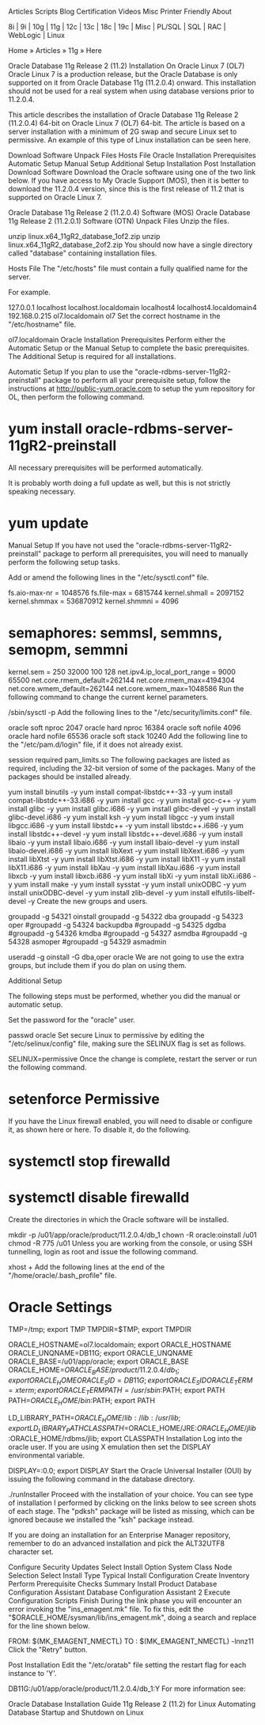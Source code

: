 
Articles
Scripts
Blog
Certification
Videos
Misc
Printer Friendly
About

 
    
8i | 9i | 10g | 11g | 12c | 13c | 18c | 19c | Misc | PL/SQL | SQL | RAC | WebLogic | Linux

Home » Articles » 11g » Here

Oracle Database 11g Release 2 (11.2) Installation On Oracle Linux 7 (OL7)
Oracle Linux 7 is a production release, but the Oracle Database is only supported on it from Oracle Database 11g (11.2.0.4) onward. This installation should not be used for a real system when using database versions prior to 11.2.0.4.

This article describes the installation of Oracle Database 11g Release 2 (11.2.0.4) 64-bit on Oracle Linux 7 (OL7) 64-bit. The article is based on a server installation with a minimum of 2G swap and secure Linux set to permissive. An example of this type of Linux installation can be seen here.

Download Software
Unpack Files
Hosts File
Oracle Installation Prerequisites
Automatic Setup
Manual Setup
Additional Setup
Installation
Post Installation
Download Software
Download the Oracle software using one of the two link below. If you have access to My Oracle Support (MOS), then it is better to download the 11.2.0.4 version, since this is the first release of 11.2 that is supported on Oracle Linux 7.

Oracle Database 11g Release 2 (11.2.0.4) Software (MOS)
Oracle Database 11g Release 2 (11.2.0.1) Software (OTN)
Unpack Files
Unzip the files.

unzip linux.x64_11gR2_database_1of2.zip
unzip linux.x64_11gR2_database_2of2.zip
You should now have a single directory called "database" containing installation files.

Hosts File
The "/etc/hosts" file must contain a fully qualified name for the server.

<IP-address>  <fully-qualified-machine-name>  <machine-name>
For example.

127.0.0.1       localhost localhost.localdomain localhost4 localhost4.localdomain4
192.168.0.215   ol7.localdomain  ol7
Set the correct hostname in the "/etc/hostname" file.

ol7.localdomain
Oracle Installation Prerequisites
Perform either the Automatic Setup or the Manual Setup to complete the basic prerequisites. The Additional Setup is required for all installations.

Automatic Setup
If you plan to use the "oracle-rdbms-server-11gR2-preinstall" package to perform all your prerequisite setup, follow the instructions at http://public-yum.oracle.com to setup the yum repository for OL, then perform the following command.

# yum install oracle-rdbms-server-11gR2-preinstall
All necessary prerequisites will be performed automatically.

It is probably worth doing a full update as well, but this is not strictly speaking necessary.

# yum update
Manual Setup
If you have not used the "oracle-rdbms-server-11gR2-preinstall" package to perform all prerequisites, you will need to manually perform the following setup tasks.

Add or amend the following lines in the "/etc/sysctl.conf" file.

fs.aio-max-nr = 1048576
fs.file-max = 6815744
kernel.shmall = 2097152
kernel.shmmax = 536870912
kernel.shmmni = 4096
# semaphores: semmsl, semmns, semopm, semmni
kernel.sem = 250 32000 100 128
net.ipv4.ip_local_port_range = 9000 65500
net.core.rmem_default=262144
net.core.rmem_max=4194304
net.core.wmem_default=262144
net.core.wmem_max=1048586
Run the following command to change the current kernel parameters.

/sbin/sysctl -p
Add the following lines to the "/etc/security/limits.conf" file.

oracle              soft    nproc   2047
oracle              hard    nproc   16384
oracle              soft    nofile  4096
oracle              hard    nofile  65536
oracle              soft    stack   10240
Add the following line to the "/etc/pam.d/login" file, if it does not already exist.

session    required     pam_limits.so
The following packages are listed as required, including the 32-bit version of some of the packages. Many of the packages should be installed already.

yum install binutils -y
yum install compat-libstdc++-33 -y
yum install compat-libstdc++-33.i686 -y
yum install gcc -y
yum install gcc-c++ -y
yum install glibc -y
yum install glibc.i686 -y
yum install glibc-devel -y
yum install glibc-devel.i686 -y
yum install ksh -y
yum install libgcc -y
yum install libgcc.i686 -y
yum install libstdc++ -y
yum install libstdc++.i686 -y
yum install libstdc++-devel -y
yum install libstdc++-devel.i686 -y
yum install libaio -y
yum install libaio.i686 -y
yum install libaio-devel -y
yum install libaio-devel.i686 -y
yum install libXext -y
yum install libXext.i686 -y
yum install libXtst -y
yum install libXtst.i686 -y
yum install libX11 -y
yum install libX11.i686 -y
yum install libXau -y
yum install libXau.i686 -y
yum install libxcb -y
yum install libxcb.i686 -y
yum install libXi -y
yum install libXi.i686 -y
yum install make -y
yum install sysstat -y
yum install unixODBC -y
yum install unixODBC-devel -y
yum install zlib-devel -y
yum install elfutils-libelf-devel -y
Create the new groups and users.

groupadd -g 54321 oinstall
groupadd -g 54322 dba
groupadd -g 54323 oper
#groupadd -g 54324 backupdba
#groupadd -g 54325 dgdba
#groupadd -g 54326 kmdba
#groupadd -g 54327 asmdba
#groupadd -g 54328 asmoper
#groupadd -g 54329 asmadmin

useradd -g oinstall -G dba,oper oracle
 We are not going to use the extra groups, but include them if you do plan on using them.

Additional Setup

 
The following steps must be performed, whether you did the manual or automatic setup.

Set the password for the "oracle" user.

passwd oracle
Set secure Linux to permissive by editing the "/etc/selinux/config" file, making sure the SELINUX flag is set as follows.

SELINUX=permissive
Once the change is complete, restart the server or run the following command.

# setenforce Permissive
If you have the Linux firewall enabled, you will need to disable or configure it, as shown here or here. To disable it, do the following.

# systemctl stop firewalld
# systemctl disable firewalld
Create the directories in which the Oracle software will be installed.

mkdir -p /u01/app/oracle/product/11.2.0.4/db_1
chown -R oracle:oinstall /u01
chmod -R 775 /u01
Unless you are working from the console, or using SSH tunnelling, login as root and issue the following command.

xhost +<machine-name>
Add the following lines at the end of the "/home/oracle/.bash_profile" file.

# Oracle Settings
TMP=/tmp; export TMP
TMPDIR=$TMP; export TMPDIR

ORACLE_HOSTNAME=ol7.localdomain; export ORACLE_HOSTNAME
ORACLE_UNQNAME=DB11G; export ORACLE_UNQNAME
ORACLE_BASE=/u01/app/oracle; export ORACLE_BASE
ORACLE_HOME=$ORACLE_BASE/product/11.2.0.4/db_1; export ORACLE_HOME
ORACLE_SID=DB11G; export ORACLE_SID
ORACLE_TERM=xterm; export ORACLE_TERM
PATH=/usr/sbin:$PATH; export PATH
PATH=$ORACLE_HOME/bin:$PATH; export PATH

LD_LIBRARY_PATH=$ORACLE_HOME/lib:/lib:/usr/lib; export LD_LIBRARY_PATH
CLASSPATH=$ORACLE_HOME/JRE:$ORACLE_HOME/jlib:$ORACLE_HOME/rdbms/jlib; export CLASSPATH
Installation
Log into the oracle user. If you are using X emulation then set the DISPLAY environmental variable.

DISPLAY=<machine-name>:0.0; export DISPLAY
Start the Oracle Universal Installer (OUI) by issuing the following command in the database directory.

./runInstaller
Proceed with the installation of your choice. You can see type of installation I performed by clicking on the links below to see screen shots of each stage. The "pdksh" package will be listed as missing, which can be ignored because we installed the "ksh" package instead.

 If you are doing an installation for an Enterprise Manager repository, remember to do an advanced installation and pick the ALT32UTF8 character set.

Configure Security Updates
Select Install Option
System Class
Node Selection
Select Install Type
Typical Install Configuration
Create Inventory
Perform Prerequisite Checks
Summary
Install Product
Database Configuration Assistant
Database Configuration Assistant 2
Execute Configuration Scripts
Finish
During the link phase you will encounter an error invoking the "ins_emagent.mk" file. To fix this, edit the "$ORACLE_HOME/sysman/lib/ins_emagent.mk", doing a search and replace for the line shown below.

FROM:
$(MK_EMAGENT_NMECTL)
TO  :
$(MK_EMAGENT_NMECTL) -lnnz11
Click the "Retry" button.

Post Installation
Edit the "/etc/oratab" file setting the restart flag for each instance to 'Y'.

DB11G:/u01/app/oracle/product/11.2.0.4/db_1:Y
For more information see:

Oracle Database Installation Guide 11g Release 2 (11.2) for Linux
Automating Database Startup and Shutdown on Linux


